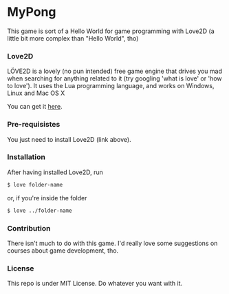 # MyPong

This game is sort of a Hello World for game programming with Love2D (a little bit more complex than "Hello World", tho)

### Love2D

LÖVE2D is a lovely (no pun intended) free game engine that drives you mad when searching for anything related to it (try googling 'what is love' or 'how to love').
It uses the Lua programming language, and works on Windows, Linux and Mac OS X

You can get it [here](http://love2d.org).

### Pre-requisistes

You just need to install Love2D (link above).

### Installation

After having installed Love2D, run
```sh
$ love folder-name
```

or, if you're inside the folder
```sh
$ love ../folder-name
```

### Contribution

There isn't much to do with this game. I'd really love some suggestions on courses about game development, tho.

### License

This repo is under MIT License. Do whatever you want with it.

